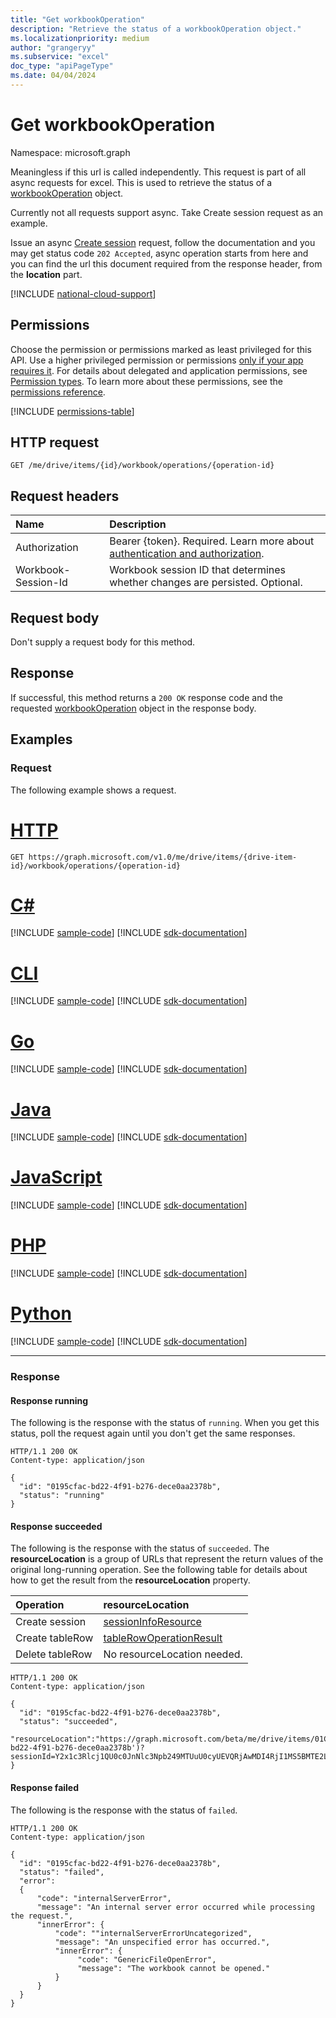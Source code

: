 ```yaml
---
title: "Get workbookOperation"
description: "Retrieve the status of a workbookOperation object."
ms.localizationpriority: medium
author: "grangeryy"
ms.subservice: "excel"
doc_type: "apiPageType"
ms.date: 04/04/2024
---
```


# Get workbookOperation

Namespace: microsoft.graph

Meaningless if this url is called independently. This request is part of all async requests for excel. This is used to retrieve the status of a [workbookOperation](../resources/workbookoperation.md) object.

Currently not all requests support async. Take Create session request as an example.

Issue an async [Create session](./workbook-createsession.md) request, follow the documentation and you may get status code `202 Accepted`, async operation starts from here and you can find the url this document required from the response header, from the **location** part.

[!INCLUDE [national-cloud-support](../../includes/global-us.md)]

## Permissions

Choose the permission or permissions marked as least privileged for this API. Use a higher privileged permission or permissions [only if your app requires it](/graph/permissions-overview#best-practices-for-using-microsoft-graph-permissions). For details about delegated and application permissions, see [Permission types](/graph/permissions-overview#permission-types). To learn more about these permissions, see the [permissions reference](/graph/permissions-reference).

<!-- { "blockType": "permissions", "name": "workbookoperation_get" } -->
[!INCLUDE [permissions-table](../includes/permissions/workbookoperation-get-permissions.md)]

## HTTP request

<!-- { "blockType": "ignored" } -->

```http
GET /me/drive/items/{id}/workbook/operations/{operation-id}
```

## Request headers

| Name      |Description|
|:----------|:----------|
|Authorization|Bearer {token}. Required. Learn more about [authentication and authorization](/graph/auth/auth-concepts).|
| Workbook-Session-Id  | Workbook session ID that determines whether changes are persisted. Optional.|

## Request body

Don't supply a request body for this method.

## Response

If successful, this method returns a `200 OK` response code and the requested [workbookOperation](../resources/workbookoperation.md) object in the response body.

## Examples

### Request

The following example shows a request.

# [HTTP](#tab/http)
<!-- {
  "blockType": "request",
  "name": "get_workbookoperation"
}-->

```msgraph-interactive
GET https://graph.microsoft.com/v1.0/me/drive/items/{drive-item-id}/workbook/operations/{operation-id}
```

# [C#](#tab/csharp)
[!INCLUDE [sample-code](../includes/snippets/csharp/get-workbookoperation-csharp-snippets.md)]
[!INCLUDE [sdk-documentation](../includes/snippets/snippets-sdk-documentation-link.md)]

# [CLI](#tab/cli)
[!INCLUDE [sample-code](../includes/snippets/cli/get-workbookoperation-cli-snippets.md)]
[!INCLUDE [sdk-documentation](../includes/snippets/snippets-sdk-documentation-link.md)]

# [Go](#tab/go)
[!INCLUDE [sample-code](../includes/snippets/go/get-workbookoperation-go-snippets.md)]
[!INCLUDE [sdk-documentation](../includes/snippets/snippets-sdk-documentation-link.md)]

# [Java](#tab/java)
[!INCLUDE [sample-code](../includes/snippets/java/get-workbookoperation-java-snippets.md)]
[!INCLUDE [sdk-documentation](../includes/snippets/snippets-sdk-documentation-link.md)]

# [JavaScript](#tab/javascript)
[!INCLUDE [sample-code](../includes/snippets/javascript/get-workbookoperation-javascript-snippets.md)]
[!INCLUDE [sdk-documentation](../includes/snippets/snippets-sdk-documentation-link.md)]

# [PHP](#tab/php)
[!INCLUDE [sample-code](../includes/snippets/php/get-workbookoperation-php-snippets.md)]
[!INCLUDE [sdk-documentation](../includes/snippets/snippets-sdk-documentation-link.md)]

# [Python](#tab/python)
[!INCLUDE [sample-code](../includes/snippets/python/get-workbookoperation-python-snippets.md)]
[!INCLUDE [sdk-documentation](../includes/snippets/snippets-sdk-documentation-link.md)]

---

### Response

#### Response running

The following is the response with the status of `running`. When you get this status, poll the request again until you don't get the same responses.


<!-- {
  "blockType": "response",
  "truncated": true,
  "sampleKeys": ["0195cfac-bd22-4f91-b276-dece0aa2378b"],
  "@odata.type": "microsoft.graph.workbookOperation"
} -->

```http
HTTP/1.1 200 OK
Content-type: application/json

{
  "id": "0195cfac-bd22-4f91-b276-dece0aa2378b",
  "status": "running"
}
```

#### Response succeeded

The following is the response with the status of `succeeded`. The **resourceLocation** is a group of URLs that represent the return values of the original long-running operation. See the following table for details about how to get the result from the **resourceLocation** property.

| Operation      |resourceLocation|
|:----------|:----------|
| Create session | [sessionInfoResource](../resources/workbooksessioninfo.md) |
| Create tableRow | [tableRowOperationResult](./workbook-tablerowoperationresult.md) |
| Delete tableRow| No resourceLocation needed. |

<!-- {
  "blockType": "response",
  "truncated": true,
  "sampleKeys": ["01CCETFLK7GVZTZHSQNRD2AEI5XWTCU6FJ", "0195cfac-bd22-4f91-b276-dece0aa2378b", "Y2x1c3Rlcj1QU0c0JnNlc3Npb249MTUuU0cyUEVQRjAwMDI4RjI1MS5BMTE2LjEuVTM2LmM4MGRiNjkwLTQwMTktNGNkNS1hYWJiLTJmYzczM2YxZTQ5ZjE0LjUuZW4tVVM1LmVuLVVTMjQuMTAwM2JmZmRhYzUyMzkzOS1Qcml2YXRlMS5TMjQuJTJmUEI0JTJmWjJqZmt1aXhJZHBjeE8xYmclM2QlM2QxNi4xNi4wLjE0NDEwLjM1MDUwMTQuNS5lbi1VUzUuZW4tVVMxLk0xLk4wLjEuUyZ1c2lkPWExOTMyNTU0LTlhNDAtNzYzNi1mNDU3LWEyNjExMmFkNDg2YQ=="],
  "@odata.type": "microsoft.graph.workbookOperation"
} -->

```http
HTTP/1.1 200 OK
Content-type: application/json

{
  "id": "0195cfac-bd22-4f91-b276-dece0aa2378b",
  "status": "succeeded",
  "resourceLocation":"https://graph.microsoft.com/beta/me/drive/items/01CCETFLK7GVZTZHSQNRD2AEI5XWTCU6FJ/workbook/sessionInfoResource(key='0195cfac-bd22-4f91-b276-dece0aa2378b')?sessionId=Y2x1c3Rlcj1QU0c0JnNlc3Npb249MTUuU0cyUEVQRjAwMDI4RjI1MS5BMTE2LjEuVTM2LmM4MGRiNjkwLTQwMTktNGNkNS1hYWJiLTJmYzczM2YxZTQ5ZjE0LjUuZW4tVVM1LmVuLVVTMjQuMTAwM2JmZmRhYzUyMzkzOS1Qcml2YXRlMS5TMjQuJTJmUEI0JTJmWjJqZmt1aXhJZHBjeE8xYmclM2QlM2QxNi4xNi4wLjE0NDEwLjM1MDUwMTQuNS5lbi1VUzUuZW4tVVMxLk0xLk4wLjEuUyZ1c2lkPWExOTMyNTU0LTlhNDAtNzYzNi1mNDU3LWEyNjExMmFkNDg2YQ=="
}
```

#### Response failed

The following is the response with the status of `failed`.

<!-- {
  "blockType": "response",
  "truncated": true,
  "sampleKeys": ["0195cfac-bd22-4f91-b276-dece0aa2378b"],
  "@odata.type": "microsoft.graph.workbookOperation"
} -->

```http
HTTP/1.1 200 OK
Content-type: application/json

{
  "id": "0195cfac-bd22-4f91-b276-dece0aa2378b",
  "status": "failed",
  "error":
  {
      "code": "internalServerError",
      "message": "An internal server error occurred while processing the request.",
      "innerError": {
          "code": ""internalServerErrorUncategorized",
          "message": "An unspecified error has occurred.",
          "innerError": {
               "code": "GenericFileOpenError",
               "message": "The workbook cannot be opened."
          }
      }
  }
}
```

<!-- uuid: 16cd6b66-4b1a-43a1-adaf-3a886856ed98
2019-02-04 14:57:30 UTC -->
<!-- {
  "type": "#page.annotation",
  "description": "Get workbookOperation",
  "keywords": "",
  "section": "documentation",
  "tocPath": ""
}-->

